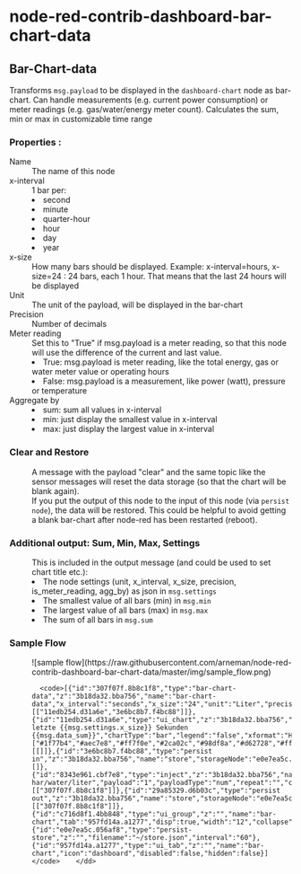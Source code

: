 # node-red-contrib-dashboard-bar-chart-data

<h2>Bar-Chart-data</h2>
<p>Transforms <code>msg.payload</code> to be displayed in the <code>dashboard-chart</code> node as bar-chart. Can handle measurements (e.g. current power consumption) or meter readings (e.g. gas/water/energy meter count). 
  Calculates the sum, min or max in customizable time range</p>

<h3> Properties :</h3>
  <dl class="message-properties">
    <dt>Name
      <dd>The name of this node</dd>
    </dt>

<dt>x-interval
      <dd>1 bar per:
        <li>second</li>
        <li>minute</li>
        <li>quarter-hour</li>
        <li>hour</li>
        <li>day</li> 
        <li>year</li> 
      </dd>
    </dt>
  
<dt>x-size
    <dd>How many bars should be displayed. Example: x-interval=hours, x-size=24 : 24 bars, each 1 hour. That means that the last 24 hours will be displayed</dd>
  </dt>  
  
  <dt>Unit
    <dd>The unit of the payload, will be displayed in the bar-chart</dd>
  </dt>  

  <dt>Precision
    <dd>Number of decimals</dd>
  </dt>  
  
  <dt>Meter reading
    <dd>Set this to "True" if msg.payload is a meter reading, so that this node will use the difference of the current and last value.
      <li>True: msg.payload is meter reading, like the total energy, gas or water meter value or operating hours</li>
      <li>False: msg.payload is a measurement, like power (watt), pressure or temperature</li> 
    </dd>
  </dt>  
  
  <dt>Aggregate by
    <dd>
      <li>sum: sum all values in x-interval</li>
      <li>min: just display the smallest value in x-interval</li> 
      <li>max: just display the largest value in x-interval</li> 
    </dd>
  </dt>  
  </dl>

  <h3>Clear and Restore</h3>
  <dl>
    <dd>A message with the payload "clear" and the same topic like the sensor messages will reset the data storage (so that the chart will be blank again).<br>
      If you put the output of this node to the input of this node (via <code>persist node</code>), the data will be restored. 
      This could be helpful to avoid getting a blank bar-chart after node-red has been restarted (reboot).
    </dd>  
  </dl>
  
  
  <h3>Additional output: Sum, Min, Max, Settings</h3>
  <dl>
    <dd>This is included in the output message (and could be used to set chart title etc.):
      <li>The node settings (unit, x_interval, x_size, precision, is_meter_reading, agg_by) as json in <code>msg.settings</code></li>
      <li>The smallest value of all bars (min) in <code>msg.min</code></li>
      <li>The largest value of all bars (max) in <code>msg.max</code></li>
      <li>The sum of all bars in <code>msg.sum</code></li>
    </dd>  
  </dl>

  <h3>Sample Flow</h3>
  <dl>
    <dd>![sample flow](https://raw.githubusercontent.com/arneman/node-red-contrib-dashboard-bar-chart-data/master/img/sample_flow.png)
      
      <code>[{"id":"307f07f.8b8c1f8","type":"bar-chart-data","z":"3b18da32.bba756","name":"bar-chart-data","x_interval":"seconds","x_size":"24","unit":"Liter","precision":"0","is_meter_reading":"False","agg_by":"sum","x":340,"y":140,"wires":[["11edb254.d31a6e","3e6bc8b7.f4bc88"]]},{"id":"11edb254.d31a6e","type":"ui_chart","z":"3b18da32.bba756","name":"","group":"c716d8f1.4bb848","order":3,"width":"12","height":"4","label":"Liter letzte {{msg.settings.x_size}} Sekunden {{msg.data_sum}}","chartType":"bar","legend":"false","xformat":"HH:mm:ss","interpolate":"linear","nodata":"","dot":false,"ymin":"","ymax":"","removeOlder":"30","removeOlderPoints":"","removeOlderUnit":"60","cutout":0,"useOneColor":true,"colors":["#1f77b4","#aec7e8","#ff7f0e","#2ca02c","#98df8a","#d62728","#ff9896","#9467bd","#c5b0d5"],"useOldStyle":false,"outputs":1,"x":510,"y":100,"wires":[[]]},{"id":"3e6bc8b7.f4bc88","type":"persist in","z":"3b18da32.bba756","name":"store","storageNode":"e0e7ea5c.056af8","x":510,"y":180,"wires":[]},{"id":"8343e961.cbf7e8","type":"inject","z":"3b18da32.bba756","name":"sensor","topic":"devices/homie-har/water/liter","payload":"1","payloadType":"num","repeat":"","crontab":"","once":false,"onceDelay":0.1,"x":130,"y":100,"wires":[["307f07f.8b8c1f8"]]},{"id":"29a85329.d6b03c","type":"persist out","z":"3b18da32.bba756","name":"store","storageNode":"e0e7ea5c.056af8","x":130,"y":180,"wires":[["307f07f.8b8c1f8"]]},{"id":"c716d8f1.4bb848","type":"ui_group","z":"","name":"bar-chart","tab":"957fd14a.a1277","disp":true,"width":"12","collapse":false},{"id":"e0e7ea5c.056af8","type":"persist-store","z":"","filename":"~/store.json","interval":"60"},{"id":"957fd14a.a1277","type":"ui_tab","z":"","name":"bar-chart","icon":"dashboard","disabled":false,"hidden":false}]</code>    </dd>  
  </dl>
